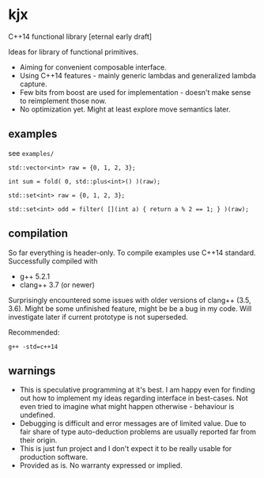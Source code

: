# kjx
C++14 functional library [eternal early draft]

Ideas for library of functional primitives.
* Aiming for convenient composable interface.
* Using C++14 features - mainly generic lambdas and generalized lambda capture.
* Few bits from boost are used for implementation - doesn't make sense to reimplement those now.
* No optimization yet. Might at least explore move semantics later.

## examples ##
see ```examples/```

```
std::vector<int> raw = {0, 1, 2, 3};

int sum = fold( 0, std::plus<int>() )(raw);
```
```
std::set<int> raw = {0, 1, 2, 3};

std::set<int> odd = filter( [](int a) { return a % 2 == 1; } )(raw);
```

## compilation ##
So far everything is header-only. To compile examples use C++14 standard.
Successfully compiled with
* g++ 5.2.1
* clang++ 3.7 (or newer)

Surprisingly encountered some issues with older versions of clang++ (3.5, 3.6). Might be some unfinished feature, might be be a bug in my code. Will investigate later if current prototype is not superseded.

Recommended:
```
g++ -std=c++14
```

## warnings ##
* This is speculative programming at it's best. I am happy even for finding out how to implement my ideas regarding interface in best-cases. Not even tried to imagine what might happen otherwise - behaviour is undefined.
* Debugging is difficult and error messages are of limited value. Due to fair share of type auto-deduction problems are usually reported far from their origin.
* This is just fun project and I don't expect it to be really usable for production software.
* Provided as is. No warranty expressed or implied.


